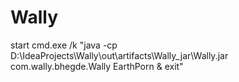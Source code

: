 # Wally

start cmd.exe /k "java -cp D:\IdeaProjects\Wally\out\artifacts\Wally_jar\Wally.jar com.wally.bhegde.Wally EarthPorn & exit"